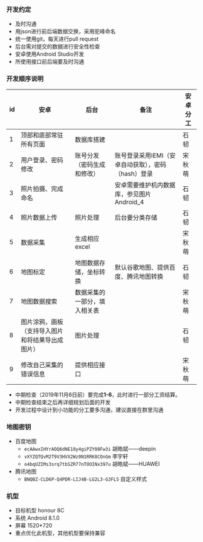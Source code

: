 ### 开发约定
- 及时沟通
- 用json进行前后端数据交换，采用驼峰命名
- 统一使用git，每天进行pull request
- 后台需对提交的数据进行安全性检查
- 安卓使用Android Studio开发
- 所使用接口前后端要及时沟通

### 开发顺序说明
|id|安卓|后台|备注|安卓分工|
|---|---|---|---|---|
|1|顶部和底部常驻所有页面|数据库搭建||石韧|
|2|用户登录、密码修改|账号分发（密码生成和修改）|账号登录采用IEMI（安卓自动获取），密码（hash）登录|宋秋萌|
|3|照片拍摄、完成命名||安卓需要维护机内数据库，参见图片Android_4|石韧|
|4|照片数据上传|照片处理|后台要分类存储|石韧|
|5|数据采集|生成相应excel||宋秋萌|
|6|地图标定|地图数据存储，坐标转换|默认谷歌地图、提供百度、腾讯地图转换|石韧|
|7|地图数据搜索|数据采集的一部分，填入相关表||宋秋萌|
|8|图片涂鸦，画板（支持导入图片和将结果导出成图片）|图片处理||石韧|
|9|修改自己采集的错误信息|提供相应接口||宋秋萌|

- 中期检查（2019年11月6日前）要完成**1-6**，此时进行一部分工资结算。
- 中期检查结束之后再详细规划后面的开发
- 开发过程中设计到小功能的分工要多沟通，建议直接在群里沟通

### 地图密钥
- 百度地图
	- `ecAAwxIHYrAOQ6dNE18y4giPZY08Fw3i`  胡皓斌——deepin
	- `vXYZQTQvM2T9V3HVX2Wz0N1RRK8COnGm`  李宇轩
	- `o4bqUZIMs3srq7tbSZR77nTOOINx397u`  胡皓斌——HUAWEI
- 腾讯地图
	- `BNQBZ-CLD6P-Q4PDR-LIJ4B-LG2L3-G3FL5` 自定义样式


### 机型
- 目标机型 honour 8C
- 系统 Android 8.1.0
- 屏幕 1520*720
- 重点优化此机型，其他机型要保持兼容
